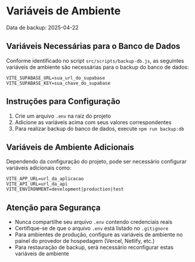 # Variáveis de Ambiente
Data de backup: 2025-04-22

## Variáveis Necessárias para o Banco de Dados

Conforme identificado no script `src/scripts/backup-db.js`, as seguintes variáveis de ambiente são necessárias para o backup do banco de dados:

```
VITE_SUPABASE_URL=sua_url_do_supabase
VITE_SUPABASE_KEY=sua_chave_do_supabase
```

## Instruções para Configuração

1. Crie um arquivo `.env` na raiz do projeto
2. Adicione as variáveis acima com seus valores correspondentes
3. Para realizar backup do banco de dados, execute `npm run backup:db`

## Variáveis de Ambiente Adicionais

Dependendo da configuração do projeto, pode ser necessário configurar variáveis adicionais como:

```
VITE_APP_URL=url_da_aplicacao
VITE_API_URL=url_da_api
VITE_ENVIRONMENT=development|production|test
```

## Atenção para Segurança

- Nunca compartilhe seu arquivo `.env` contendo credenciais reais
- Certifique-se de que o arquivo `.env` está listado no `.gitignore`
- Para ambientes de produção, configure as variáveis de ambiente no painel do provedor de hospedagem (Vercel, Netlify, etc.)
- Para restauração de backup, será necessário reconfigurar estas variáveis de ambiente 
